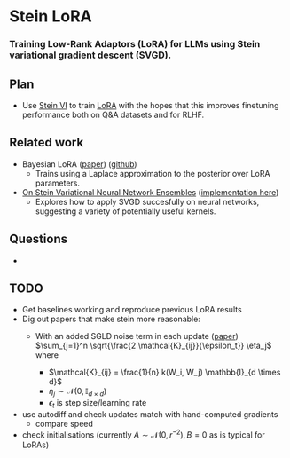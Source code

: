 # Stein LoRA
### Training Low-Rank Adaptors (LoRA) for LLMs using Stein variational gradient descent (SVGD).

## Plan
- Use [Stein VI](https://arxiv.org/pdf/1608.04471) to train [LoRA](https://arxiv.org/pdf/2106.09685) with the hopes that this improves finetuning performance both on Q&A datasets and for RLHF.


## Related work
- Bayesian LoRA ([paper](https://openreview.net/pdf?id=FJiUyzOF1m#subsection.E.1)) ([github](https://github.com/MaximeRobeyns/bayesian_lora/tree/master))
    - Trains using a Laplace approximation to the posterior over LoRA parameters.
- [On Stein Variational Neural Network Ensembles](https://arxiv.org/pdf/2106.10760) ([implementation here](https://github.com/Pascal314/SmalldataMNIST))
    - Explores how to apply SVGD succesfully on neural networks, suggesting a variety of potentially useful kernels.

## Questions
- 

## TODO
- Get baselines working and reproduce previous LoRA results
- Dig out papers that make stein more reasonable:
    - With an added SGLD noise term in each update ([paper](https://arxiv.org/pdf/2106.10760)) $\sum_{j=1}^n \sqrt{\frac{2 \mathcal{K}_{ij}}{\epsilon_t}} \eta_j$ where

        - $\mathcal{K}_{ij} = \frac{1}{n} k(W_i, W_j) \mathbb{I}_{d \times d}$
        - $\eta_j \sim \mathcal{N}(0, \mathbb{I}_{d \times d})$
        - $\epsilon_t$ is step size/learning rate
- use autodiff and check updates match with hand-computed gradients
    - compare speed
- check initialisations (currently $A \sim \mathcal{N}(0, r^{-2}), B=0$ as is typical for LoRAs)



